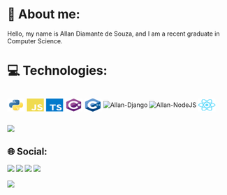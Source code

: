# 💫 About me:
Hello, my name is Allan Diamante de Souza, and I am a recent graduate in Computer Science.

# 💻 Technologies:
<div style="display: inline_block"><br>
  <img align="center" alt="Allan-Python" height="30" width="40" src="https://raw.githubusercontent.com/devicons/devicon/master/icons/python/python-original.svg">
  <img align="center" alt="Allan-Js" height="30" width="40" src="https://raw.githubusercontent.com/devicons/devicon/master/icons/javascript/javascript-plain.svg">
  <img align="center" alt="Allan-Ts" height="30" width="40" src="https://raw.githubusercontent.com/devicons/devicon/master/icons/typescript/typescript-plain.svg">  
  <img align="center" alt="Allan-Csharp" height="30" width="40" src="https://raw.githubusercontent.com/devicons/devicon/master/icons/csharp/csharp-original.svg">
  <img align="center" alt="Allan-Cplusplus" height="30" width="40" src="https://raw.githubusercontent.com/devicons/devicon/master/icons/cplusplus/cplusplus-original.svg"> 
  <img align="center" alt="Allan-Django" height="30" width="40" src="https://cdn.jsdelivr.net/gh/devicons/devicon/icons/django/django-plain.svg" />          
  <img align="center" alt="Allan-NodeJS" height="30" width="40" src="https://cdn.jsdelivr.net/gh/devicons/devicon/icons/nodejs/nodejs-plain.svg" />
  <img align="center" alt="Allan-React" height="30" width="40" src="https://raw.githubusercontent.com/devicons/devicon/master/icons/react/react-original.svg">
</div>

<br/>

![](https://github-readme-stats.vercel.app/api/top-langs/?username=allandiamante&theme=nightowl&hide_border=false&include_all_commits=true&count_private=true&layout=compact)


## 🌐 Social:
<div> 
  <a href="https://www.instagram.com/diamante.allan/" target="_blank"><img src="https://img.shields.io/badge/-Instagram-%23E4405F?style=for-the-badge&logo=instagram&logoColor=white" target="_blank"></a>
  <a href = "mailto:allandiamantedesouza@gmail.com"><img src="https://img.shields.io/badge/-Gmail-%23333?style=for-the-badge&logo=gmail&logoColor=white" target="_blank"></a>
  <a href="https://www.linkedin.com/in/allan-diamante/" target="_blank"><img src="https://img.shields.io/badge/-LinkedIn-%230077B5?style=for-the-badge&logo=linkedin&logoColor=white" target="_blank"></a>   
  <a href="https://allandiamantedesouza.vercel.app/" target="_blank"><img src="https://img.shields.io/badge/-Curriculum-7289DA?style=for-the-badge&logo=vercel&logoColor=white" target="_blank"></a> 
</div>

<br/>

<a href="https://visitcount.itsvg.in">
  <img src="https://visitcount.itsvg.in/api?id=allandiamante&label=Profile%20Views&color=1&icon=0&pretty=false" />
</a>
